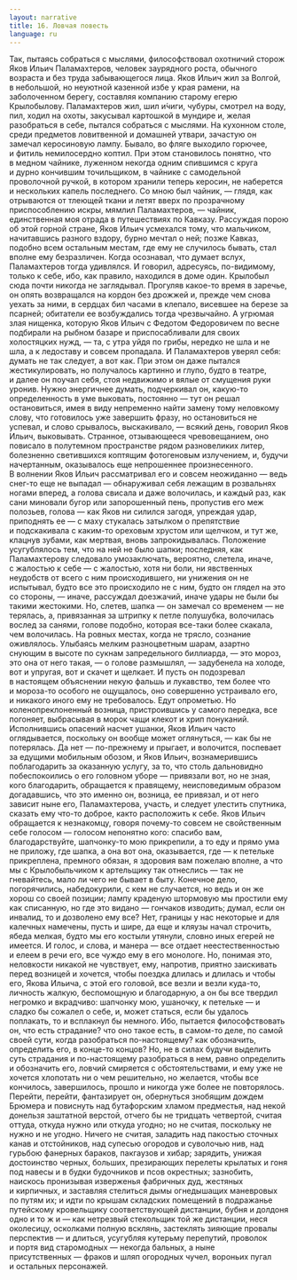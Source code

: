 ```yaml
---
layout: narrative
title: 16. Ловчая повесть
language: ru
---
```


Так, пытаясь собраться с мыслями, философствовал охотничий 
сторож Яков Ильич Паламахтеров, человек заурядного роста, обычного возраста и без труда забывающегося лица. Яков Ильич жил за 
Волгой, в небольшой, но неуютной казенной избе у края рамени, на 
заболоченном берегу, составляя компанию старому егерю Крылобылову. Паламахтеров жил, шил и́чиги, чубуры, смотрел на воду, пил, 
ходил на охоты, закусывал картошкой в мундире и, желая разобраться в себе, пытался собраться с мыслями. На кухонном столе, среди 
предметов ловитвенной и домашней утвари, зачастую он замечал 
керосиновую лампу. Бывало, во фляге выходило горючее, и фитиль 
немилосердно коптил. При этом становилось понятно, что в медном чайнике, луженном некогда одним спившимся с круга и дурно 
кончившим точильщиком, в чайнике с самодельной проволочной 
ручкой, в котором хранили теперь керосин, не наберется и нескольких капель последнего. Со мною был чайник, — глядя, как отрываются от тлеющей ткани и летят вверх по прозрачному приспособлению искры, мямлил Паламахтеров, — чайник, единственная моя 
отрада в путешествиях по Кавказу. Рассуждая порою об этой горной 
стране, Яков Ильич усмехался тому, что мальчиком, начитавшись 
разного вздору, бурно мечтал о ней; позже Кавказ, подобно всем 
остальным местам, где ему не случилось бывать, стал вполне ему 
безразличен. Когда осознавал, что думает вслух, Паламахтеров тогда удивлялся. И говорил, адресуясь, по-видимому, только к себе, 
ибо, как правило, находился в доме один. Крылобыл сюда почти никогда не заглядывал. Прогуляв какое-то время в заречье, он опять 
возвращался на кордон без дрожжей и, прежде чем снова уехать за 
ними, в сердцах бил часами в клепало, висевшее на березе за псарней; обитатели ее возбуждались тогда чрезвычайно. А угрюмая злая 
нищенка, которую Яков Ильич с Федотом Федоровичем по весне 
подбирали на рыбном базаре и приспосабливали для своих холостяцких нужд, — та, с утра уйдя по грибы, нередко не шла и не шла, 
а к ледоставу и совсем пропадала. И Паламахтеров уверял себя: думать не так следует, а вот как. При этом он даже пытался жестикулировать, но получалось картинно и глупо, будто в театре, и далее 
он поучал себя, стоя недвижимо и вялые от смущения руки уронив. 
Нужно энергичнее думать, подчеркивал он, какую-то определенность 
в уме выковать, постоянно — тут он решал остановиться, имея в виду непременно найти замену тому неловкому слову, что готовилось 
уже завершить фразу, но остановиться не успевал, и слово срывалось, выскакивало, — всякий день, говорил Яков Ильич, выковывать. 
Странное, отзывающееся чревовещанием, оно повисало в полутемном пространстве рядом разновеликих литер, болезненно светившихся коптящим фотогеновым излучением, и, будучи начертанным, 
оказывалось еще непрошеннее произнесенного. В волнении Яков 
Ильич рассматривал его и совсем неожиданно — ведь снег-то еще 
не выпадал — обнаруживал себя лежащим в розвальнях ногами вперед, а голова свисала и даже волочилась, и каждый раз, как сани 
миновали бугор или запорошенный пень, пропустив его меж полозьев, голова — как Яков ни силился загодя, упреждая удар, приподнять ее — с маху стукалась затылком о препятствие и подскакивала 
с каким-то ореховым хрустом или щелчком, и тут же, клацнув зубами, как мертвая, вновь запрокидывалась. Положение усугублялось 
тем, что на ней не было шапки; последняя, как Паламахтерову следовало умозаключать, вероятно, слетела, иначе, с жалостью к себе — 
с жалостью, хотя ни боли, ни явственных неудобств от всего с ним 
происходившего, ни унижения он не испытывал, будто все это происходило не с ним, будто он глядел на это со стороны, — иначе, рассуждал доезжачий, иначе удары не были бы такими жестокими. Но, 
слетев, шапка — он замечал со временем — не терялась, а, привязанная за штрипку к петле полушубка, волочилась вослед за санями, 
голове подобно, которая все-таки более скакала, чем волочилась. 
На ровных местах, когда не трясло, сознание оживлялось. Улыбаясь 
мелким разноцветным шарам, азартно снующим в высоте по сукнам 
запредельного биллиарда, — это мороз, это она от него такая, — о голове размышлял, — задубенела на холоде, вот и упругая, вот и скачет и щелкает. И пусть он подозревал в настоящем объяснении некую фальшь и лукавство, тем более что и мороза-то особого не ощущалось, оно совершенно устраивало его, и никакого иного ему не 
требовалось. Едут опрометью. Но коленопреклоненный возница, 
пристроившись у самого передка, все погоняет, выбрасывая в морок чащи клекот и хрип понуканий. Исполнившись опасений насчет ушанки, Яков Ильич часто оглядывается, поскольку он вообще 
может оглянуться, — как бы не потерялась. Да нет — по-прежнему 
и прыгает, и волочится, поспевает за едущими мобильным обозом, 
и Яков Ильич, вознамерившись поблагодарить за оказанную услугу, за то, что столь дальновидно побеспокоились о его головном уборе — привязали вот, но не зная, кого благодарить, обращается к правящему, неисповедимым образом догадавшись, что это именно он, 
возница, ее привязал, и от него зависит ныне его, Паламахтерова, 
участь, и следует улестить спутника, сказать ему что-то доброе, както расположить к себе. Яков Ильич обращается к незнакомцу, говоря почему-то совсем не свойственным себе голосом — голосом непонятно кого: спасибо вам, благодарствуйте, шапчонку-то мою прикрепили, а то еду и прямо ума не приложу, где шапка, а она вот она, 
оказывается, где — к петельке прикреплена, премного обязан, я здоровия вам пожелаю вполне, а что мы с Крылобыльчиком к артельщику так отнеслись — так не гневайтесь, мало ли чего не бывает в быту. Конечное дело, погорячились, набедокурили, с кем не случается, 
но ведь и он же хорош со своей позиции; лампу краденую штормовую мы простили ему как списанную, но где это видано — гончаков 
изводить; думал, если он инвалид, то и дозволено ему все? Нет, границы у нас некоторые и для калечных намечены, пусть и шире, да 
еще и кляузы начал строчить, ябеда мелкая, будто мы его костыли 
утянули, словно иных егерей не имеется. И голос, и слова, и манера — все отдает неестественностью и елеем в речи его, все чуждо ему 
в его монологе. Но, понимая это, неловкости никакой не чувствует, 
ему, напротив, приятно заискивать перед возницей и хочется, чтобы 
поездка длилась и длилась и чтобы его, Якова Ильича, с этой его 
головой, все везли и везли куда-то, личность жалкую, беспомощную 
и благодарную, а он бы все твердил негромко и вкрадчиво: шапчонку мою, ушаночку, к петельке — и сладко бы сожалел о себе, и, может статься, если бы удалось поплакать, то и всплакнул бы немного. Ибо, пытается философствовать он, что есть страдание? что оно 
такое есть, в самом-то деле, по самой своей сути, когда разобраться 
по-настоящему? как обозначить, определить его, в конце-то концов? Но, не в силах будучи выделить суть страдания и по-настоящему разобраться в нем, равно определить и обозначить его, ловчий 
смиряется с обстоятельствами, и ему уже не хочется хлопотать ни 
о чем решительно, но желается, чтобы все кончилось, завершилось, 
прошло и никогда уже более не повторялось. Перейти, перейти, фантазирует он, обернуться знобящим дождем Брюмера и повиснуть 
над бутафорским хламом предместья, над некой донельзя заштатной верстой, отчего бы не тридцать четвертой, считая оттуда, откуда нужно или откуда угодно; но не считая, поскольку не нужно 
и не угодно. Ничего не считая, заладить над пакостью сточных канав 
и отстойников, над супесью огородов и суволочью нив, над гурьбою 
фанерных бараков, пакгаузов и хибар; зарядить, унижая достоинство черных, больших, презирающих перелеты крылатых и гоня под 
навесы и в будки будочников и псов окрестных; зазнобить, наискось 
пронизывая изверженья фабричных дуд, жестяных и кирпичных, 
и заставляя стелиться дымы огнедышащих маневровых по путям 
их; и идти по крышам складских помещений в подражанье путейскому кровельщику соответствующей дистанции, бубня и долдоня 
одно и то ж и — как нетрезвый стекольщик той же дистанции, неся 
околесицу, осколками полную всклянь, застеклять зияющие провалы перспектив — и длиться, усугубляя кутерьму перепутий, проволок и портя вид старомодных — некогда бальных, а ныне присутственных — фраков и шляп огородных чучел, вороньих пугал и остальных персонажей.
